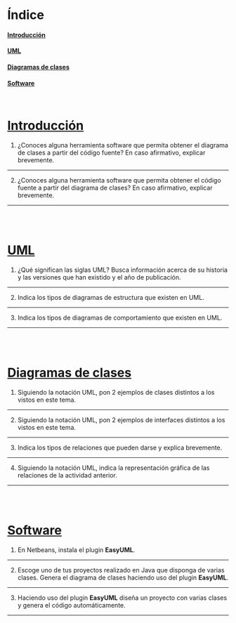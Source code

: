# Índice

#### [Introducción](#introduccion)
#### [UML](#uml)
#### [Diagramas de clases](#diagramas-clases)
#### [Software](#software)


<pre>
</pre>


<pre>
</pre>

# [Introducción](#indice)

1. ¿Conoces alguna herramienta software que permita obtener el diagrama de clases a partir del código fuente?
En caso afirmativo, explicar brevemente.
<hr>

2. ¿Conoces alguna herramienta software que permita obtener el código fuente a partir del diagrama de clases?
En caso afirmativo, explicar brevemente.
<hr>


<pre>


</pre>

# [UML](#indice)

1. ¿Qué significan las siglas UML? Busca información acerca de su historia y las versiones que han existido y el año de publicación.
<hr>

2. Indica los tipos de diagramas de estructura que existen en UML.
<hr>

3. Indica los tipos de diagramas de comportamiento que existen en UML.
<hr>

<pre>


</pre>

# [Diagramas de clases](#indice)

1. Siguiendo la notación UML, pon 2 ejemplos de clases distintos a los vistos en este tema.
<hr>

2. Siguiendo la notación UML, pon 2 ejemplos de interfaces distintos a los vistos en este tema.
<hr>

3. Indica los tipos de relaciones que pueden darse y explica brevemente.
<hr>

4. Siguiendo la notación UML, indica la representación gráfica de las relaciones de la actividad anterior.
<hr>

<pre>


</pre>

# [Software](#indice)

1. En Netbeans, instala el plugin **EasyUML**.
<hr>

2. Escoge uno de tus proyectos realizado en Java que disponga de varias clases.
Genera el diagrama de clases haciendo uso del plugin **EasyUML**.
<hr>

3. Haciendo uso del plugin **EasyUML** diseña un proyecto con varias clases y genera el código automáticamente.
<hr>

<pre>


</pre>
